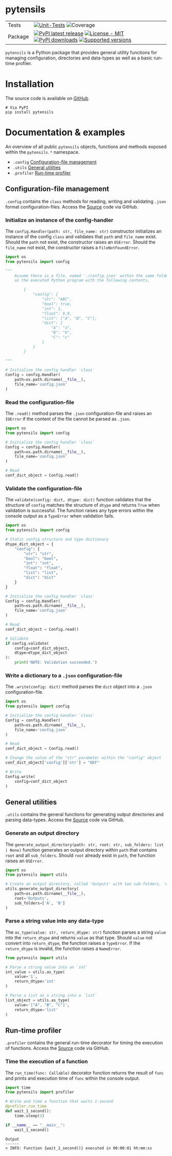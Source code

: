 # pytensils

|         |                                                                                                      |
| ------- | ---------------------------------------------------------------------------------------------------- |
| Tests   | [![Unit-Tests](https://github.com/thomaseleff/pytensils/actions/workflows/unit-tests.yml/badge.svg)](https://github.com/thomaseleff/pytensils/actions/workflows/unit-tests.yml) ![Coverage](https://raw.githubusercontent.com/thomaseleff/pytensils/main/coverage.svg) |
| Package | [![PyPI latest release](https://img.shields.io/pypi/v/pytensils.svg)](https://pypi.org/project/pytensils/) [![License - MIT](https://img.shields.io/pypi/l/pytensils.svg)](https://github.com/thomaseleff/pytensils/blob/main/LICENSE) [![PyPI downloads](https://img.shields.io/pypi/dm/pytensils.svg?label=PyPI%20downloads)](https://pypi.org/project/pytensils/)  [![Supported versions](https://img.shields.io/pypi/pyversions/pytensils.svg?logo=python&logoColor=FBE072)](https://pypi.org/project/pytensils/)  |

`pytensils` is a Python package that provides general utility functions for managing configuration, directories and data-types as well as a basic run-time profiler.

# Installation
The source code is available on [GitHub](https://github.com/thomaseleff/pytensils).

```
# Via PyPI
pip install pytensils
```

# Documentation & examples
An overview of all public `pytensils` objects, functions and methods exposed within the `pytensils.*` namespace.

- `.config` [Configuration-file management](#configuration-file-management)
- `.utils` [General utilities](#general-utilities)
- `.profiler` [Run-time profiler](#run-time-profiler)

## Configuration-file management
`.config` contains the `class` methods for reading, writing and validating `.json` format configuration-files. Access the [Source](https://github.com/thomaseleff/pytensils/blob/main/pytensils/config.py) code via GitHub.

### Initialize an instance of the config-handler
The `config.Handler(path: str, file_name: str)` constructor initializes an instance of the config `class` and validates that `path` and `file_name` exist. Should the `path` not exist, the constructor raises an `OSError`. Should the `file_name` not exist, the constructor raises a `FileNotFoundError`. 

``` python
import os
from pytensils import config

"""
    Assume there is a file, named './config.json' within the same folder
    as the executed Python program with the following contents,

        {
            "config": {
                "str": "ABC",
                "bool": true,
                "int": 1,
                "float": 9.9,
                "list": ["A", "B", "C"],
                "dict": {
                    "A": "a",
                    "B": "b",
                    "C": "c"
                }
            }
        }

"""

# Initialize the config handler `class`
Config = config.Handler(
    path=os.path.dirname(__file__),
    file_name='config.json'
)
```

### Read the configuration-file
The `.read()` method parses the `.json` configuration-file and raises an `IOError` if the content of the file cannot be parsed as `.json`.

``` python
import os
from pytensils import config

# Initialize the config handler `class`
Config = config.Handler(
    path=os.path.dirname(__file__),
    file_name='config.json'
)

# Read
conf_dict_object = Config.read()
```

### Validate the configuration-file
The `validate(config: dict, dtype: dict)` function validates that the structure of `config` matches the structure of `dtype` and returns `True` when validation is successful. The function raises any type errors within the console output as a `TypeError` when validation fails.

``` python
import os
from pytensils import config

# Static config structure and type dictionary
dtype_dict_object = {
    "config": {
        "str": "str",
        "bool": "bool",
        "int": "int",
        "float": "float",
        "list": "list",
        "dict": "dict"
    }
}

# Initialize the config handler `class`
Config = config.Handler(
    path=os.path.dirname(__file__),
    file_name='config.json'
)

# Read
conf_dict_object = Config.read()

# Validate
if config.validate(
    config=conf_dict_object,
    dtype=dtype_dict_object
):
    print('NOTE: Validation succeeded.')
```

### Write a dictionary to a `.json` configuration-file
The `.write(config: dict)` method parses the `dict` object into a `.json` configuration-file.

``` python
import os
from pytensils import config

# Initialize the config handler `class`
Config = config.Handler(
    path=os.path.dirname(__file__),
    file_name='config.json'
)

# Read
conf_dict_object = Config.read()

# Change the value of the "str" parameter within the "config" object
conf_dict_object['config']['str'] = "DEF"

# Write
Config.write(
    config=conf_dict_object
)
```

## General utilities
`.utils` contains the general functions for generating output directories and parsing data-types. Access the [Source](https://github.com/thomaseleff/pytensils/blob/main/pytensils/utils.py) code via GitHub.

### Generate an output directory
The `generate_output_directory(path: str, root: str, sub_folders: list | None)` function generates an output directory within `path` that contains `root` and all `sub_folders`. Should `root` already exist in `path`, the function raises an `OSError`.

``` python
import os
from pytensils import utils

# Create an output directory, called 'Outputs' with two sub-folders, 'A' and 'B'
utils.generate_output_directory(
    path=os.path.dirname(__file__),
    root='Outputs',
    sub_folders=['A', 'B']
)
```

### Parse a string value into any data-type
The `as_type(value: str, return_dtype: str)` function parses a string `value` into the `return_dtype` and returns `value` as that type. Should `value` not convert into `return_dtype`, the function raises a `TypeError`. If the `return_dtype` is invalid, the function raises a `NameError`.

``` python
from pytensils import utils

# Parse a string value into an `int`
int_value = utils.as_type(
    value='1',
    return_dtype='int'
)

# Parse a list as a string into a `list`
list_object = utils.as_type(
    value='["A", "B", "C"]',
    return_dtype='list'
)
```

## Run-time profiler
`.profiler` contains the general run-time decorator for timing the execution of functions. Access the [Source](https://github.com/thomaseleff/pytensils/blob/main/pytensils/profiler.py) code via GitHub.

### Time the execution of a function
The `run_time(func: Callable)` decorator function returns the result of `func` and prints and execution time of `func` within the console output.

``` python
import time
from pytensils import profiler

# Write and time a function that waits 1-second
@profiler.run_time
def wait_1_second():
    time.sleep(1)

if __name__ == "__main__":
    wait_1_second()
```
```
Output
------
> INFO: Function {wait_1_second()} executed in 00:00:01 hh:mm:ss
```